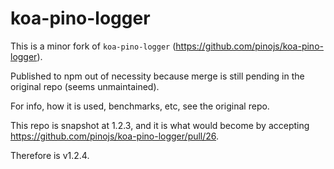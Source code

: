 # koa-pino-logger

This is a minor fork of `koa-pino-logger` (https://github.com/pinojs/koa-pino-logger).

Published to npm out of necessity because merge is still pending in the original repo (seems unmaintained).

For info, how it is used, benchmarks, etc, see the original repo.

This repo is snapshot at 1.2.3, and it is what would become by accepting https://github.com/pinojs/koa-pino-logger/pull/26.

Therefore is v1.2.4.